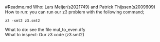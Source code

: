 #Readme.md
Who: Lars Meijer(s2021749) and Patrick Thijssen(s2009609)  
How to run: you can run our z3 problem with the following command;  
```terminal
z3 -smt2 z3.smt2
```  
What to do: see the file mul_to_even.dfy  
What to inspect: Our z3 code (z3.smt2)  